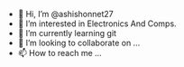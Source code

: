 - 👋 Hi, I’m @ashishonnet27
- 👀 I’m interested in Electronics And Comps.
- 🌱 I’m currently learning git
- 💞️ I’m looking to collaborate on ...
- 📫 How to reach me ...

<!---
ashishonnet27/ashishonnet27 is a ✨ special ✨ repository because its `README.md` (this file) appears on your GitHub profile.
You can click the Preview link to take a look at your changes.
--->
